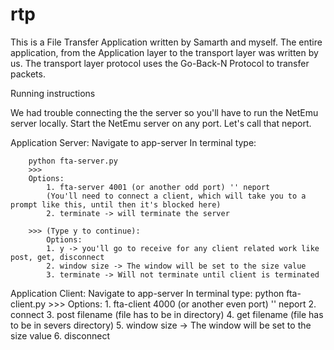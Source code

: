rtp
===

This is a File Transfer Application written by Samarth and myself.  The entire application, from the Application layer to the transport layer was written by us.  The transport layer protocol uses the Go-Back-N Protocol to transfer packets.

Running instructions

We had trouble connecting the the server so you'll have to run the NetEmu server locally. Start the NetEmu server on any port. Let's call that neport.

Application Server:
	Navigate to app-server
	In terminal type:

		python fta-server.py
		>>> 
		Options:
			1. fta-server 4001 (or another odd port) '' neport 
			(You'll need to connect a client, which will take you to a prompt like this, until then it's blocked here)
			2. terminate -> will terminate the server

		>>> (Type y to continue):
			Options:
			1. y -> you'll go to receive for any client related work like post, get, disconnect
			2. window size -> The window will be set to the size value
			3. terminate -> Will not terminate until client is terminated

Application Client:
	Navigate to app-server
	In terminal type:
		python fta-client.py
		>>>
		Options:
			1. fta-client 4000 (or another even port) '' neport
			2. connect
			3. post filename (file has to be in directory)
			4. get filename (file has to be in severs directory)
			5. window size -> The window will be set to the size value
			6. disconnect




